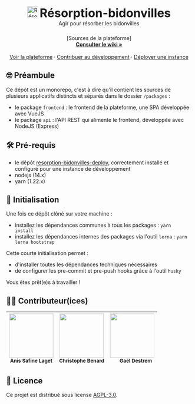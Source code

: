 <p align="center">
  <span href="https://resorption-bidonvilles.beta.gouv.fr">
    <img src="https://resorption-bidonvilles.beta.gouv.fr/img/Marianne.d37c6b1e.svg" alt="Résorption-bidonvilles" align="down" height="30">
    <strong><font size="6">Résorption-bidonvilles</font></strong><br/>
    Agir pour résorber les bidonvilles
  </span>

  <h3 align="center"></h3>

  <p align="center">
    [Sources de la plateforme]
    <br />
    <a href="https://github.com/MTES-MCT/action-bidonvilles/wiki"><strong>Consulter le wiki »</strong></a>
    <br />
    <br />
    <a href="https://resorption-bidonvilles.beta.gouv.fr">Voir la plateforme</a>
    ·
    <a href="#developper">Contribuer au développement</a>
    ·
    <a href="https://github.com/MTES-MCT/resorption-bidonvilles-deploy">Déployer une instance</a>
  </p>
</p>

<h2 id="developper">🤓 Préambule</h2>

Ce dépôt est un monorepo, c'est à dire qu'il contient les sources de plusieurs applicatifs distincts et séparés dans le dossier `/packages` :
- le package `frontend` : le frontend de la plateforme, une SPA développée avec VueJS
- le package `api` : l'API REST qui alimente le frontend, développée avec NodeJS (Express)

## 🛠 Pré-requis

- le dépôt [resorption-bidonvilles-deploy](https://github.com/MTES-MCT/resorption-bidonvilles-deploy), correctement installé et configuré pour une instance de développement
- nodejs (14.x)
- yarn (1.22.x)

## 🔌 Initialisation
Une fois ce dépôt clôné sur votre machine :
- installez les dépendances communes à tous les packages : `yarn install`
- installez les dépendances internes des packages via l'outil `lerna` : `yarn lerna bootstrap`

Cette courte initialisation permet :
- d'installer toutes les dépendances techniques nécessaires
- de configurer les pre-commit et pre-push hooks grâce à l'outil `husky`

Vous êtes prêt(e)s à travailler !

## 🙇🏼 Contributeur(ices)

| <img src="https://avatars3.githubusercontent.com/u/1801091?v=3" width="120px;"/><br /><sub><b>Anis Safine Laget</b></sub> | <img src="https://avatars3.githubusercontent.com/u/50863659?v=3" width="120px;"/><br /><sub><b>Christophe Benard</b></sub> | <img src="https://avatars3.githubusercontent.com/u/5053593?v=3" width="120px;"/><br /><sub><b>⠀⠀Gaël Destrem</b></sub> |
| --- | --- | --- |

## 📝 Licence
Ce projet est distribué sous license [AGPL-3.0](LICENSE).